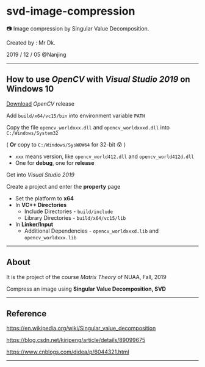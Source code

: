 # svd-image-compression

📷 Image compression by Singular Value Decomposition.

Created by : Mr Dk.

2019 / 12 / 05 @Nanjing

---

## How to use _OpenCV_ with _Visual Studio 2019_ on Windows 10

[Download](https://github.com/opencv/opencv/releases) _OpenCV_ release

Add `build/x64/vc15/bin` into environment variable `PATH`

Copy the file `opencv_worldxxx.dll` and `opencv_worldxxxd.dll` into `C:/Windows/System32` 

( __Or__ copy to `C:/Windows/SysWOW64` for 32-bit 😵 )

* `xxx` means version, like `opencv_world412.dll` and `opencv_world412d.dll`
* One for __debug__, one for __release__

Get into _Visual Studio 2019_

Create a project and enter the __property__ page

* Set the platform to __x64__
* In __VC++ Directories__
    * Include Directories - `build/include`
    * Library Directories - `build/x64/vc15/lib`
* In __Linker/Input__
    * Additional Dependencies - `opencv_worldxxxd.lib` and `opencv_worldxxx.lib`

---

## About

It is the project of the course _Matrix Theory_ of NUAA, Fall, 2019

Compress an image using __Singular Value Decomposition, SVD__

---

## Reference

https://en.wikipedia.org/wiki/Singular_value_decomposition

https://blog.csdn.net/kiripeng/article/details/89099675

https://www.cnblogs.com/didea/p/6044321.html

---

